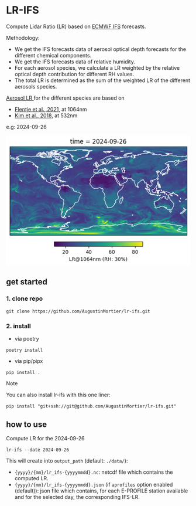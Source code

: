 # LR-IFS

Compute Lidar Ratio (LR) based on [ECMWF IFS](https://www.ecmwf.int/en/forecasts/documentation-and-support/changes-ecmwf-model) forecasts.

Methodology:
- We get the IFS forecasts data of aerosol optical depth forecasts for the different chemical components.
- We get the IFS forecasts data of relative humidity.
- For each aerosol species, we calculate a LR weighted by the relative optical depth contribution for different RH values.
- The total LR is determined as the sum of the weighted LR of the different aerosols species.
  
[Aerosol LR ](config/aerosol_properties.json) for the different species are based on 
  - [Flentje et al., 2021](https://gmd.copernicus.org/articles/14/1721/2021/gmd-14-1721-2021.pdf), at 1064nm
  - [Kim et al., 2018](https://amt.copernicus.org/articles/11/6107/2018/), at 532nm
 

e.g: 2024-09-26

![2024-09-26](examples/lr-1064nm-rh30-20240926.png)


## get started

### 1. clone repo
```
git clone https://github.com/AugustinMortier/lr-ifs.git
```

### 2. install
- via poetry
```
poetry install
```

- via pip/pipx
```
pip install .
```

> [!NOTE]
> You can also install lr-ifs with this one liner:
> ```
> pip install "git+ssh://git@github.com/AugustinMortier/lr-ifs.git"
> ```

## how to use
Compute LR for the 2024-09-26

```
lr-ifs --date 2024-09-26
```

This will create into `output_path` (default: `./data/`):
- `{yyyy}/{mm}/lr_ifs-{yyyymmdd}.nc`: netcdf file which contains the computed LR.
- `{yyyy}/{mm}/lr_ifs-{yyyymmdd}.json` (if `aprofiles` option enabled (default)): json file which contains, for each E-PROFILE station available and for the selected day, the corresponding IFS-LR.
